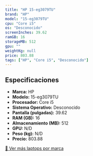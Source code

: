 ```yaml
---
title: "HP 15-eg3079TU"
brand: "HP"
model: "15-eg3079TU"
cpu: "Core i5"
os: "Desconocido"
screenInches: 39.62
ramGB: 16
storageMB: 512
gpu: ""
weightKg: null
price: 803.88
tags: ["HP", "Core i5", "Desconocido"]
---
```

## Especificaciones

- **Marca:** HP
- **Modelo:** 15-eg3079TU
- **Procesador:** Core i5
- **Sistema Operativo:** Desconocido
- **Pantalla (pulgadas):** 39.62
- **RAM (GB):** 16
- **Almacenamiento (MB):** 512
- **GPU:** N/D
- **Peso (kg):** N/D
- **Precio:** 803.88

[:rocket: Ver más laptops por marca](/brand/hp)
